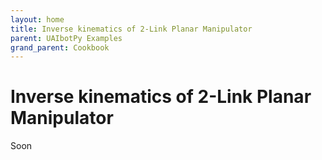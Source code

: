 ```yaml
---
layout: home
title: Inverse kinematics of 2-Link Planar Manipulator
parent: UAIbotPy Examples
grand_parent: Cookbook
---
```


# Inverse kinematics of 2-Link Planar Manipulator

Soon